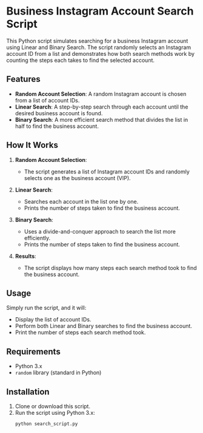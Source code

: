 # Business Instagram Account Search Script

This Python script simulates searching for a business Instagram account using Linear and Binary Search. The script randomly selects an Instagram account ID from a list and demonstrates how both search methods work by counting the steps each takes to find the selected account.

## Features

- **Random Account Selection**: A random Instagram account is chosen from a list of account IDs.
- **Linear Search**: A step-by-step search through each account until the desired business account is found.
- **Binary Search**: A more efficient search method that divides the list in half to find the business account.

## How It Works

1. **Random Account Selection**: 
   - The script generates a list of Instagram account IDs and randomly selects one as the business account (VIP).
   
2. **Linear Search**:
   - Searches each account in the list one by one.
   - Prints the number of steps taken to find the business account.

3. **Binary Search**:
   - Uses a divide-and-conquer approach to search the list more efficiently.
   - Prints the number of steps taken to find the business account.

4. **Results**: 
   - The script displays how many steps each search method took to find the business account.

## Usage

Simply run the script, and it will:
- Display the list of account IDs.
- Perform both Linear and Binary searches to find the business account.
- Print the number of steps each search method took.

## Requirements
- Python 3.x
- `random` library (standard in Python)

## Installation

1. Clone or download this script.
2. Run the script using Python 3.x:
   ```bash
   python search_script.py

